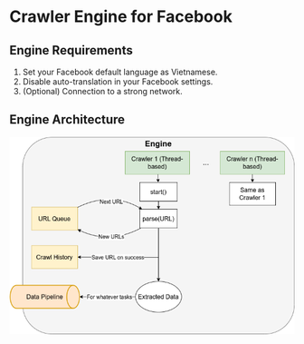 # Crawler Engine for Facebook

## Engine Requirements

1. Set your Facebook default language as Vietnamese.
2. Disable auto-translation in your Facebook settings.
3. (Optional) Connection to a strong network.

## Engine Architecture

![Engine architecture](https://github.com/ptdat11/facebook-crawler-engine/blob/main/architecture.png?raw=true)